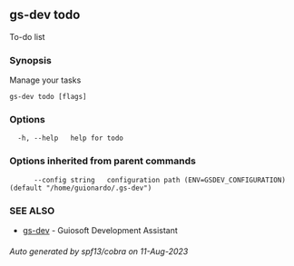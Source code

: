 ## gs-dev todo

To-do list

### Synopsis

Manage your tasks

```
gs-dev todo [flags]
```

### Options

```
  -h, --help   help for todo
```

### Options inherited from parent commands

```
      --config string   configuration path (ENV=GSDEV_CONFIGURATION) (default "/home/guionardo/.gs-dev")
```

### SEE ALSO

* [gs-dev](gs-dev.md)	 - Guiosoft Development Assistant

###### Auto generated by spf13/cobra on 11-Aug-2023
